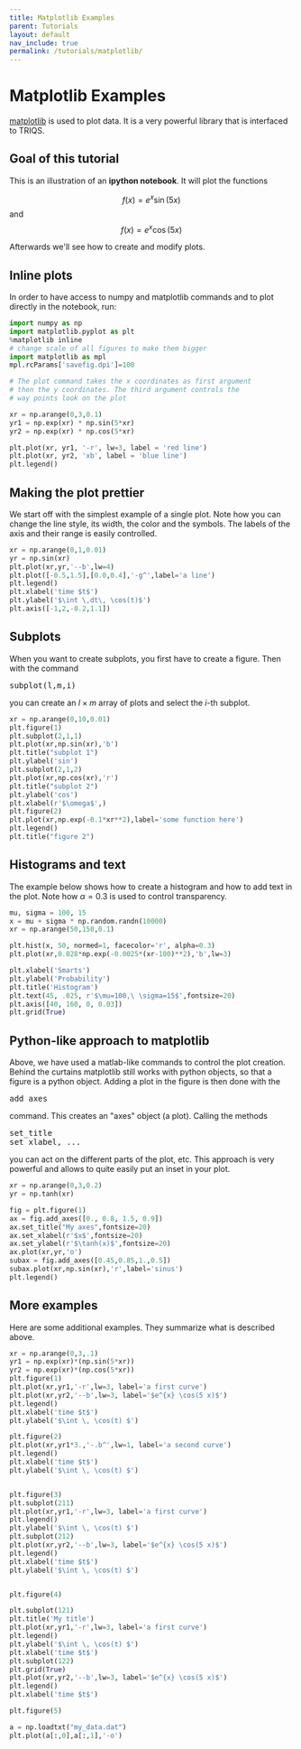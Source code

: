 ```yaml
---
title: Matplotlib Examples
parent: Tutorials
layout: default
nav_include: true
permalink: /tutorials/matplotlib/
---
```


# Matplotlib Examples

[matplotlib](http://matplotlib.org/) is used to plot data. It is a very powerful library that is interfaced to TRIQS.

## Goal of this tutorial

This is an illustration of an **ipython notebook**. It will plot the functions

$$ f(x) = e^x \sin(5x) $$ and $$ f(x) = e^x \cos(5x) $$

Afterwards we'll see how to create and modify plots.

## Inline plots

In order to have access to numpy and matplotlib commands and to plot directly in the notebook, run:

```python
import numpy as np
import matplotlib.pyplot as plt
%matplotlib inline
# change scale of all figures to make them bigger
import matplotlib as mpl
mpl.rcParams['savefig.dpi']=100
```

```python
# The plot command takes the x coordinates as first argument
# then the y coordinates. The third argument controls the
# way points look on the plot

xr = np.arange(0,3,0.1)
yr1 = np.exp(xr) * np.sin(5*xr)
yr2 = np.exp(xr) * np.cos(5*xr)

plt.plot(xr, yr1, '-r', lw=3, label = 'red line')
plt.plot(xr, yr2, 'xb', label = 'blue line')
plt.legend()
```

## Making the plot prettier

We start off with the simplest example of a single plot.
Note how you can change the line style, its width, the color and the symbols. The labels
of the axis and their range is easily controlled.

```python
xr = np.arange(0,1,0.01)
yr = np.sin(xr)
plt.plot(xr,yr,'--b',lw=4)
plt.plot([-0.5,1.5],[0.0,0.4],'-g^',label='a line')
plt.legend()
plt.xlabel('time $t$')
plt.ylabel('$\int \,dt\, \cos(t)$')
plt.axis([-1,2,-0.2,1.1])
```

## Subplots

When you want to create subplots, you first have to create a figure. Then with the command

<pre>
subplot(l,m,i)
</pre>

you can create an $l \times m$ array of plots and select the $i$-th subplot.

```python
xr = np.arange(0,10,0.01)
plt.figure(1)
plt.subplot(2,1,1)
plt.plot(xr,np.sin(xr),'b')
plt.title("subplot 1")
plt.ylabel('sin')
plt.subplot(2,1,2)
plt.plot(xr,np.cos(xr),'r')
plt.title("subplot 2")
plt.ylabel('cos')
plt.xlabel(r'$\omega$',)
plt.figure(2)
plt.plot(xr,np.exp(-0.1*xr**2),label='some function here')
plt.legend()
plt.title("figure 2")
```

## Histograms and text

The example below shows how to create a histogram and how to add text in the plot.
Note how $\alpha = 0.3$ is used to control transparency.

```python
mu, sigma = 100, 15
x = mu + sigma * np.random.randn(10000)
xr = np.arange(50,150,0.1)

plt.hist(x, 50, normed=1, facecolor='r', alpha=0.3)
plt.plot(xr,0.028*np.exp(-0.0025*(xr-100)**2),'b',lw=3)

plt.xlabel('Smarts')
plt.ylabel('Probability')
plt.title('Histogram')
plt.text(45, .025, r'$\mu=100,\ \sigma=15$',fontsize=20)
plt.axis([40, 160, 0, 0.03])
plt.grid(True)
```

## Python-like approach to matplotlib

Above, we have used a matlab-like commands to control the plot creation. Behind the curtains
matplotlib still works with python objects, so that a figure is a python object. Adding a plot
in the figure is then done with the

<pre>
add_axes
</pre>

command. This creates an "axes" object (a plot). Calling the methods

<pre>
set_title
set_xlabel, ...
</pre>

you can act on the different parts of the plot, etc. This approach is very powerful and
allows to quite easily put an inset in your plot.

```python
xr = np.arange(0,3,0.2)
yr = np.tanh(xr)

fig = plt.figure(1)
ax = fig.add_axes([0., 0.8, 1.5, 0.9])
ax.set_title("My axes",fontsize=20)
ax.set_xlabel(r'$x$',fontsize=20)
ax.set_ylabel(r'$\tanh(x)$',fontsize=20)
ax.plot(xr,yr,'o')
subax = fig.add_axes([0.45,0.85,1.,0.5])
subax.plot(xr,np.sin(xr),'r',label='sinus')
plt.legend()
```

## More examples

Here are some additional examples. They summarize what is described
above.

```python
xr = np.arange(0,3,.1)
yr1 = np.exp(xr)*(np.sin(5*xr))
yr2 = np.exp(xr)*(np.cos(5*xr))
plt.figure(1)
plt.plot(xr,yr1,'-r',lw=3, label='a first curve')
plt.plot(xr,yr2,'--b',lw=3, label='$e^{x} \cos(5 x)$')
plt.legend()
plt.xlabel('time $t$')
plt.ylabel('$\int \, \cos(t) $')

plt.figure(2)
plt.plot(xr,yr1*3.,'-.b^',lw=1, label='a second curve')
plt.legend()
plt.xlabel('time $t$')
plt.ylabel('$\int \, \cos(t) $')


plt.figure(3)
plt.subplot(211)
plt.plot(xr,yr1,'-r',lw=3, label='a first curve')
plt.legend()
plt.ylabel('$\int \, \cos(t) $')
plt.subplot(212)
plt.plot(xr,yr2,'--b',lw=3, label='$e^{x} \cos(5 x)$')
plt.legend()
plt.xlabel('time $t$')
plt.ylabel('$\int \, \cos(t) $')


plt.figure(4)

plt.subplot(121)
plt.title('My title')
plt.plot(xr,yr1,'-r',lw=3, label='a first curve')
plt.legend()
plt.ylabel('$\int \, \cos(t) $')
plt.xlabel('time $t$')
plt.subplot(122)
plt.grid(True)
plt.plot(xr,yr2,'--b',lw=3, label='$e^{x} \cos(5 x)$')
plt.legend()
plt.xlabel('time $t$')

plt.figure(5)

a = np.loadtxt("my_data.dat")
plt.plot(a[:,0],a[:,1],'-o')
```
